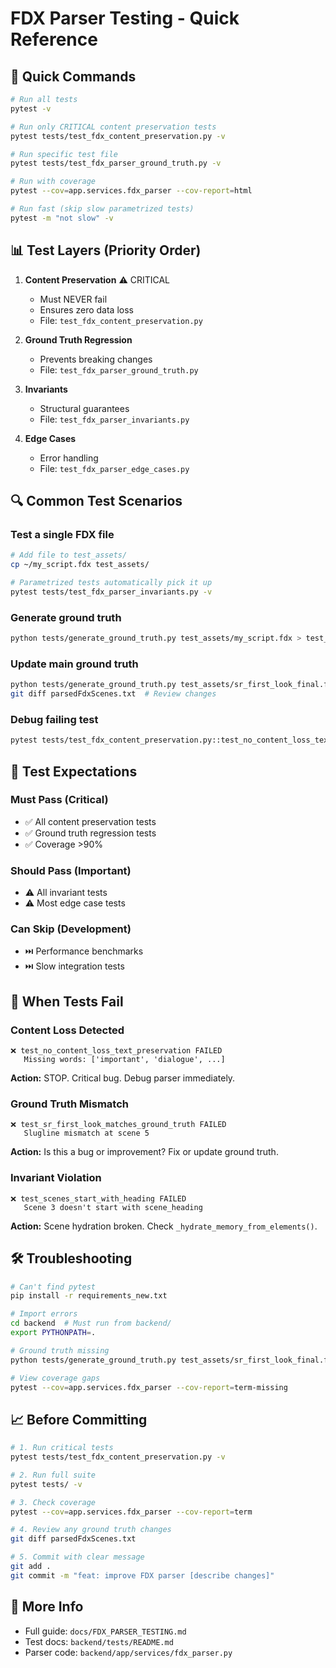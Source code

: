 # FDX Parser Testing - Quick Reference

## 🚀 Quick Commands

```bash
# Run all tests
pytest -v

# Run only CRITICAL content preservation tests
pytest tests/test_fdx_content_preservation.py -v

# Run specific test file
pytest tests/test_fdx_parser_ground_truth.py -v

# Run with coverage
pytest --cov=app.services.fdx_parser --cov-report=html

# Run fast (skip slow parametrized tests)
pytest -m "not slow" -v
```

## 📊 Test Layers (Priority Order)

1. **Content Preservation** ⚠️ CRITICAL
   - Must NEVER fail
   - Ensures zero data loss
   - File: `test_fdx_content_preservation.py`

2. **Ground Truth Regression**
   - Prevents breaking changes
   - File: `test_fdx_parser_ground_truth.py`

3. **Invariants**
   - Structural guarantees
   - File: `test_fdx_parser_invariants.py`

4. **Edge Cases**
   - Error handling
   - File: `test_fdx_parser_edge_cases.py`

## 🔍 Common Test Scenarios

### Test a single FDX file
```bash
# Add file to test_assets/
cp ~/my_script.fdx test_assets/

# Parametrized tests automatically pick it up
pytest tests/test_fdx_parser_invariants.py -v
```

### Generate ground truth
```bash
python tests/generate_ground_truth.py test_assets/my_script.fdx > test_assets/my_script_ground_truth.json
```

### Update main ground truth
```bash
python tests/generate_ground_truth.py test_assets/sr_first_look_final.fdx > ../parsedFdxScenes.txt
git diff parsedFdxScenes.txt  # Review changes
```

### Debug failing test
```bash
pytest tests/test_fdx_content_preservation.py::test_no_content_loss_text_preservation -vv --tb=long
```

## 🎯 Test Expectations

### Must Pass (Critical)
- ✅ All content preservation tests
- ✅ Ground truth regression tests
- ✅ Coverage >90%

### Should Pass (Important)
- ⚠️  All invariant tests
- ⚠️  Most edge case tests

### Can Skip (Development)
- ⏭️  Performance benchmarks
- ⏭️  Slow integration tests

## 📝 When Tests Fail

### Content Loss Detected
```
❌ test_no_content_loss_text_preservation FAILED
   Missing words: ['important', 'dialogue', ...]
```
**Action:** STOP. Critical bug. Debug parser immediately.

### Ground Truth Mismatch
```
❌ test_sr_first_look_matches_ground_truth FAILED
   Slugline mismatch at scene 5
```
**Action:** Is this a bug or improvement? Fix or update ground truth.

### Invariant Violation
```
❌ test_scenes_start_with_heading FAILED
   Scene 3 doesn't start with scene_heading
```
**Action:** Scene hydration broken. Check `_hydrate_memory_from_elements()`.

## 🛠️ Troubleshooting

```bash
# Can't find pytest
pip install -r requirements_new.txt

# Import errors
cd backend  # Must run from backend/
export PYTHONPATH=.

# Ground truth missing
python tests/generate_ground_truth.py test_assets/sr_first_look_final.fdx > ../parsedFdxScenes.txt

# View coverage gaps
pytest --cov=app.services.fdx_parser --cov-report=term-missing
```

## 📈 Before Committing

```bash
# 1. Run critical tests
pytest tests/test_fdx_content_preservation.py -v

# 2. Run full suite
pytest tests/ -v

# 3. Check coverage
pytest --cov=app.services.fdx_parser --cov-report=term

# 4. Review any ground truth changes
git diff parsedFdxScenes.txt

# 5. Commit with clear message
git add .
git commit -m "feat: improve FDX parser [describe changes]"
```

## 🔗 More Info

- Full guide: `docs/FDX_PARSER_TESTING.md`
- Test docs: `backend/tests/README.md`
- Parser code: `backend/app/services/fdx_parser.py`
